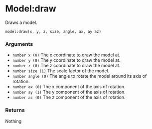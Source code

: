 <!--
category: reference
-->

Model:draw
===

Draws a model.

    model:draw(x, y, z, size, angle, ax, ay az)

### Arguments

- `number x (0)` The x coordinate to draw the model at.
- `number y (0)` The y coordinate to draw the model at.
- `number z (0)` The z coordinate to draw the model at.
- `number size (1)` The scale factor of the model.
- `number angle (0)` The angle to rotate the model around its axis of rotation.
- `number ax (0)` The x component of the axis of rotation.
- `number ay (1)` The y component of the axis of rotation.
- `number az (0)` The z component of the axis of rotation.

### Returns

Nothing

